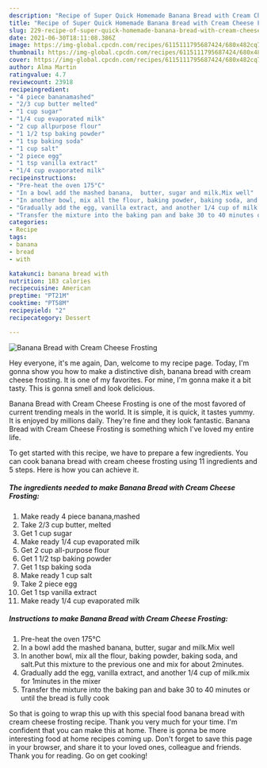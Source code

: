 ```yaml
---
description: "Recipe of Super Quick Homemade Banana Bread with Cream Cheese Frosting"
title: "Recipe of Super Quick Homemade Banana Bread with Cream Cheese Frosting"
slug: 229-recipe-of-super-quick-homemade-banana-bread-with-cream-cheese-frosting
date: 2021-06-30T18:11:08.386Z
image: https://img-global.cpcdn.com/recipes/6115111795687424/680x482cq70/banana-bread-with-cream-cheese-frosting-recipe-main-photo.jpg
thumbnail: https://img-global.cpcdn.com/recipes/6115111795687424/680x482cq70/banana-bread-with-cream-cheese-frosting-recipe-main-photo.jpg
cover: https://img-global.cpcdn.com/recipes/6115111795687424/680x482cq70/banana-bread-with-cream-cheese-frosting-recipe-main-photo.jpg
author: Alma Martin
ratingvalue: 4.7
reviewcount: 23918
recipeingredient:
- "4 piece bananamashed"
- "2/3 cup butter melted"
- "1 cup sugar"
- "1/4 cup evaporated milk"
- "2 cup allpurpose flour"
- "1 1/2 tsp baking powder"
- "1 tsp baking soda"
- "1 cup salt"
- "2 piece egg"
- "1 tsp vanilla extract"
- "1/4 cup evaporated milk"
recipeinstructions:
- "Pre-heat the oven 175°C"
- "In a bowl add the mashed banana,  butter, sugar and milk.Mix well"
- "In another bowl, mix all the flour, baking powder, baking soda, and salt.Put this mixture to the previous one and mix for about 2minutes."
- "Gradually add the egg, vanilla extract, and another 1/4 cup of milk.mix for 1minutes in the mixer"
- "Transfer the mixture into the baking pan and bake 30 to 40 minutes or until the bread is fully cook"
categories:
- Recipe
tags:
- banana
- bread
- with

katakunci: banana bread with 
nutrition: 183 calories
recipecuisine: American
preptime: "PT21M"
cooktime: "PT58M"
recipeyield: "2"
recipecategory: Dessert

---
```



![Banana Bread with Cream Cheese Frosting](https://img-global.cpcdn.com/recipes/6115111795687424/680x482cq70/banana-bread-with-cream-cheese-frosting-recipe-main-photo.jpg)

Hey everyone, it's me again, Dan, welcome to my recipe page. Today, I'm gonna show you how to make a distinctive dish, banana bread with cream cheese frosting. It is one of my favorites. For mine, I'm gonna make it a bit tasty. This is gonna smell and look delicious.

Banana Bread with Cream Cheese Frosting is one of the most favored of current trending meals in the world. It is simple, it is quick, it tastes yummy. It is enjoyed by millions daily. They're fine and they look fantastic. Banana Bread with Cream Cheese Frosting is something which I've loved my entire life.




To get started with this recipe, we have to prepare a few ingredients. You can cook banana bread with cream cheese frosting using 11 ingredients and 5 steps. Here is how you can achieve it.

<!--inarticleads1-->

##### The ingredients needed to make Banana Bread with Cream Cheese Frosting:

1. Make ready 4 piece banana,mashed
1. Take 2/3 cup butter, melted
1. Get 1 cup sugar
1. Make ready 1/4 cup evaporated milk
1. Get 2 cup all-purpose flour
1. Get 1 1/2 tsp baking powder
1. Get 1 tsp baking soda
1. Make ready 1 cup salt
1. Take 2 piece egg
1. Get 1 tsp vanilla extract
1. Make ready 1/4 cup evaporated milk




<!--inarticleads2-->

##### Instructions to make Banana Bread with Cream Cheese Frosting:

1. Pre-heat the oven 175°C
1. In a bowl add the mashed banana,  butter, sugar and milk.Mix well
1. In another bowl, mix all the flour, baking powder, baking soda, and salt.Put this mixture to the previous one and mix for about 2minutes.
1. Gradually add the egg, vanilla extract, and another 1/4 cup of milk.mix for 1minutes in the mixer
1. Transfer the mixture into the baking pan and bake 30 to 40 minutes or until the bread is fully cook




So that is going to wrap this up with this special food banana bread with cream cheese frosting recipe. Thank you very much for your time. I'm confident that you can make this at home. There is gonna be more interesting food at home recipes coming up. Don't forget to save this page in your browser, and share it to your loved ones, colleague and friends. Thank you for reading. Go on get cooking!
